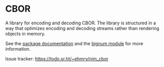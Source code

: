 # CBOR

A library for encoding and decoding CBOR. The library is structured in a way that optimizes encoding and decoding streams rather than rendering objects in memory.

See the [package documentation](doc/cbor.txt) and the [bignum module](src/cbor/bignum.nim) for more information.

Issue tracker: https://todo.sr.ht/~ehmry/nim_cbor

